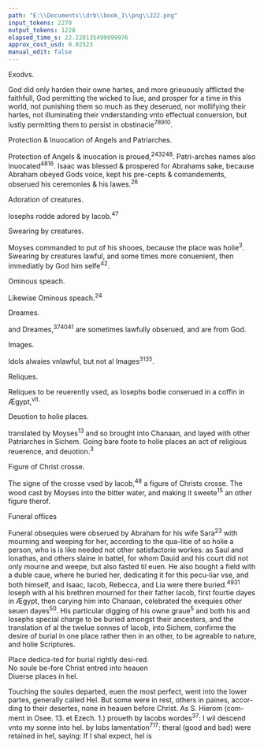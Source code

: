 ```yaml
---
path: "E:\\Documents\\drb\\book_1\\png\\222.png"
input_tokens: 2270
output_tokens: 1228
elapsed_time_s: 22.228135499999976
approx_cost_usd: 0.02523
manual_edit: false
---
```

Exodvs.

God did only harden their owne hartes, and more grieuously afflicted the faithfull, God permitting the wicked to liue, and prosper for a time in this world, not punishing them so much as they deserued, nor mollifying their hartes, not illuminating their vnderstanding vnto effectual conuersion, but iustly permitting them to persist in obstinacie<sup>7</sup><sup>8</sup><sup>9</sup><sup>10</sup>.

<aside>Protection & Inuocation of Angels and Patriarches.</aside>

Protection of Angels & inuocation is proued,<sup>24</sup><sup>32</sup><sup>48</sup>. Patri-arches names also inuocated<sup>48</sup><sup>16</sup>. Isaac was blessed & prospered for Abrahams sake, because Abraham obeyed Gods voice, kept his pre-cepts & comandements, obserued his ceremonies & his lawes.<sup>26</sup>

<aside>Adoration of creatures.</aside>

Iosephs rodde adored by Iacob.<sup>47</sup>

<aside>Swearing by creatures.</aside>

Moyses commanded to put of his shooes, because the place was holie<sup>3</sup>. Swearing by creatures lawful, and some times more conuenient, then immediatly by God him selfe<sup>42</sup>.

<aside>Ominous speach.</aside>

Likewise Ominous speach.<sup>24</sup>

<aside>Dreames.</aside>

and Dreames,<sup>37</sup><sup>40</sup><sup>41</sup> are sometimes lawfully obserued, and are from God.

<aside>Images.</aside>

Idols alwaies vnlawful, but not al Images<sup>31</sup><sup>35</sup>.

<aside>Reliques.</aside>

Reliques to be reuerently vsed, as Iosephs bodie conserued in a coffin in Ægypt,<sup>vlt.</sup>

<aside>Deuotion to holie places.</aside>

translated by Moyses<sup>13</sup> and so brought into Chanaan, and layed with other Patriarches in Sichem. Going bare foote to holie places an act of religious reuerence, and deuotion.<sup>3</sup>

<aside>Figure of Christ crosse.</aside>

The signe of the crosse vsed by Iacob,<sup>48</sup> a figure of Christs crosse. The wood cast by Moyses into the bitter water, and making it sweete<sup>15</sup> an other figure therof.

<aside>Funeral offices</aside>

Funeral obsequies were obserued by Abraham for his wife Sara<sup>23</sup> with mourning and weeping for her, according to the qua-litie of so holie a person, who is is like needed not other satisfactorie workes: as Saul and Ionathas, and others slaine in battel, for whom Dauid and his court did not only mourne and weepe, but also fasted til euen. He also bought a field with a duble caue, where he buried her, dedicating it for this pecu-liar vse, and both himself, and Isaac, Iacob, Rebecca, and Lia were there buried.<sup>49</sup><sup>31</sup> Ioseph with al his brethren mourned for their father Iacob, first fourtie dayes in Ægypt, then carying him into Chanaan, celebrated the exequies other seuen dayes<sup>50</sup>. His particular digging of his owne graue<sup>5</sup> and both his and Iosephs special charge to be buried amongst their ancesters, and the translation of al the twelue sonnes of Iacob, into Sichem, confirme the desire of burial in one place rather then in an other, to be agreable to nature, and holie Scriptures.

<aside>Place dedica-ted for burial rightly desi-red.</aside>

<aside>No soule be-fore Christ entred into heauen</aside>

<aside>Diuerse places in hel.</aside>

Touching the soules departed, euen the most perfect, went into the lower partes, generally called Hel. But some were in rest, others in paines, accor-ding to their desertes, none in heauen before Christ. As S. Hierom (com-ment in Osee. 13. et Ezech. 1.) proueth by Iacobs wordes<sup>37</sup>: I wil descend vnto my sonne into hel. by Iobs lamentation<sup>7</sup><sup>17</sup>: theral (good and bad) were retained in hel, saying: If I shal expect, hel is

[^1]: Aug. li. 16. c. 36. ciuit.
[^2]: Iosue 24.